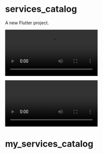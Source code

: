 # services_catalog

A new Flutter project.

![Output sample](https://github.com/MahmoudSaeedNST/my_services_catalog/blob/main/liquid%20animation.mp4)

![Output sample](https://github.com/MahmoudSaeedNST/my_services_catalog/blob/main/wave%20Animation.mp4)



# my_services_catalog
